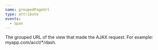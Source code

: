 ```yaml
---
name: groupedPageUrl
type: attribute
events:
  - Span
---
```


The grouped URL of the view that made the AJAX request. For example: myapp.com/acct/\*/dash.